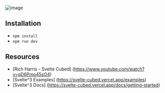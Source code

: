 ![image](https://user-images.githubusercontent.com/32501733/157554347-f672366f-2217-415d-8db3-b80d19c8c8e0.png)

## Installation
- `npm install`
- `npm run dev`

## Resources
- [Rich Harris - Svelte Cubed] (https://www.youtube.com/watch?v=qD6Pmp45sO4)
- [Svelte^3 Examples] (https://svelte-cubed.vercel.app/examples)
- [Svelte^3 Docs] (https://svelte-cubed.vercel.app/docs/getting-started)
